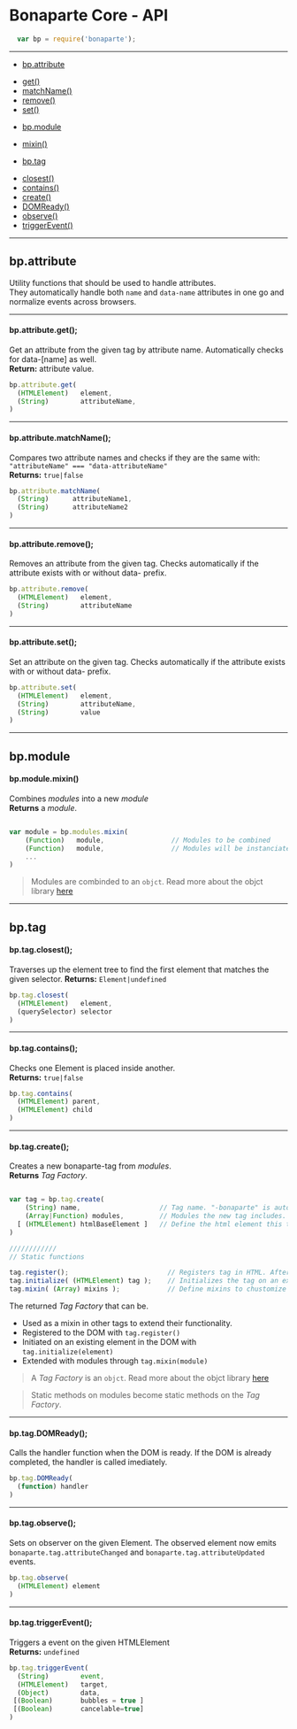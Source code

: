 # Bonaparte Core - API

```javascript
  var bp = require('bonaparte');
```
--- 

* [bp.attribute](#bpattribute)
 -  [get()](#bpattributeget)
 -  [matchName()](#bpattributematchname)
 -  [remove()](#bpattributeremove)
 -  [set()](#bpattributeset)
* [bp.module](#bpmodule)
 -  [mixin()](#bpmodulemixin)
* [bp.tag](#bptag)
 -  [closest()](#bptagclosest)
 -  [contains()](#bptagcontains)
 -  [create()](#bptagcreate)
 -  [DOMReady()](#bptagdomready)
 -  [observe()](#bptagobserve)
 -  [triggerEvent()](#bptagtriggerevent)

---

## bp.attribute

Utility functions that should be used to handle attributes. <br>
They automatically handle both `name` and `data-name` attributes in one go and normalize events across browsers.

---
#### bp.attribute.get();
Get an attribute from the given tag by attribute name. Automatically checks for data-[name] as well.<br>
__Return:__ attribute value.

```javascript
bp.attribute.get(
  (HTMLElement)   element,
  (String)        attributeName,
)

```
---
#### bp.attribute.matchName();

Compares two attribute names and checks if they are the same with: `"attributeName" === "data-attributeName"`<br>
__Returns:__ `true|false`

```javascript
bp.attribute.matchName(
  (String)      attributeName1,
  (String)      attributeName2
)

```

---
#### bp.attribute.remove();

Removes an attribute from the given tag. Checks automatically if the attribute exists with or without data- prefix.

```javascript
bp.attribute.remove(
  (HTMLElement)   element,
  (String)        attributeName
)

```

---
#### bp.attribute.set();
Set an attribute on the given tag. Checks automatically if the attribute exists with or without data- prefix.

```javascript
bp.attribute.set(
  (HTMLElement)   element,
  (String)        attributeName,
  (String)        value
)

```


---
## bp.module

#### bp.module.mixin()
Combines _modules_ into a new _module_ <br>
__Returns__ a _module_.
```javascript

var module = bp.modules.mixin(
    (Function)   module,                 // Modules to be combined
    (Function)   module,                 // Modules will be instanciated in the order they they are passed to the mixin funcition.
    ...
)

```
> Modules are combinded to an `objct`. Read more about the objct library [here](https://github.com/greenish/js-objct)

---
## bp.tag

#### bp.tag.closest();
Traverses up the element tree to find the first element that matches the given selector.
__Returns:__ `Element|undefined`

```javascript
bp.tag.closest(
  (HTMLElement)   element,
  (querySelector) selector
)
```

---
#### bp.tag.contains();
Checks one Element is placed inside another.<br>
__Returns:__ `true|false`

```javascript
bp.tag.contains(
  (HTMLElement) parent,
  (HTMLElement) child
)
```
---
#### bp.tag.create();
Creates a new bonaparte-tag from _modules_. <br>
__Returns__ _Tag Factory_.


```javascript

var tag = bp.tag.create( 
    (String) name,                    // Tag name. "-bonaparte" is automatically appended.
    (Array|Function) modules,         // Modules the new tag includes.
  [ (HTMLElement) htmlBaseElement ]   // Define the html element this tag inherits from (Default: HTMLElement)
)

////////////
// Static functions

tag.register();                         // Registers tag in HTML. After calling this function, the tag can be used in HTML.
tag.initialize( (HTMLElement) tag );    // Initializes the tag on an existion HTMLElement.
tag.mixin( (Array) mixins );            // Define mixins to chustomize existing tags behaviors.      

```

The returned _Tag Factory_ that can be.
  - Used as a mixin in other tags to extend their functionality.
  - Registered to the DOM with `tag.register()` 
  - Initiated on an existing element in the DOM with `tag.initialize(element)`
  - Extended with modules through `tag.mixin(module)`


> A _Tag Factory_ is an `objct`. Read more about the objct library [here](https://github.com/greenish/js-objct)
      
> Static methods on modules become static methods on the _Tag Factory_.

---
#### bp.tag.DOMReady();
Calls the handler function when the DOM is ready. If the DOM is already completed, the handler is called imediately.

```javascript
bp.tag.DOMReady(
  (function) handler
)
```
---
#### bp.tag.observe();
Sets on observer on the given Element.
The observed element now emits `bonaparte.tag.attributeChanged` and `bonaparte.tag.attributeUpdated` events.

```javascript
bp.tag.observe(
  (HTMLElement) element
)
```
---
#### bp.tag.triggerEvent();
Triggers a event on the given HTMLElement<br>
__Returns:__ `undefined`

```javascript
bp.tag.triggerEvent(
  (String)        event,
  (HTMLElement)   target,
  (Object)        data,
 [(Boolean)       bubbles = true ]
 [(Boolean)       cancelable=true]
)
```
